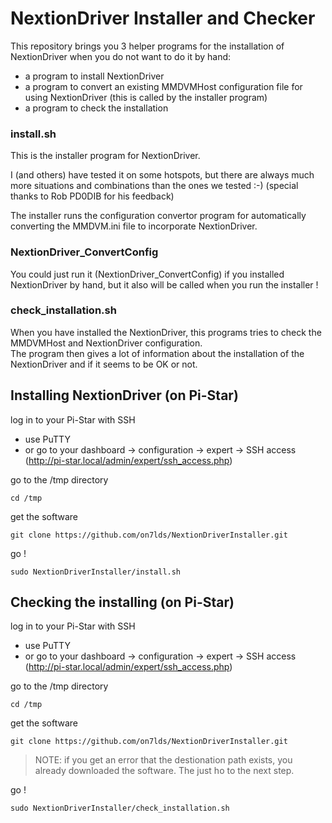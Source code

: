 NextionDriver Installer and Checker
===================================
This repository brings you 3 helper programs for the installation of
NextionDriver when you do not want to do it by hand:

 * a program to install NextionDriver
 * a program to convert an existing MMDVMHost configuration file for
   using NextionDriver (this is called by the installer program)
 * a program to check the installation


### install.sh

This is the installer program for NextionDriver.

I (and others) have tested it on some hotspots, but there are always
much more situations and combinations than the ones we tested :-)
(special thanks to Rob PD0DIB for his feedback)

The installer runs the configuration convertor program for automatically
converting the MMDVM.ini file to incorporate NextionDriver.


### NextionDriver_ConvertConfig

You could just run it (NextionDriver_ConvertConfig) if you installed
NextionDriver by hand, but it also will be called when you run the
installer !

### check_installation.sh

When you have installed the NextionDriver, this programs tries to check
the  MMDVMHost and NextionDriver configuration.  
The program then gives a lot of information about the installation
of the NextionDriver and if it seems to be OK or not.




## Installing NextionDriver (on Pi-Star)

log in to your Pi-Star with SSH

* use PuTTY
* or go to your dashboard -> configuration -> expert -> SSH access
  (http://pi-star.local/admin/expert/ssh_access.php)

go to the /tmp directory
```
cd /tmp
```

get the software
```
git clone https://github.com/on7lds/NextionDriverInstaller.git
```

go !
```
sudo NextionDriverInstaller/install.sh
```


## Checking the installing (on Pi-Star)

log in to your Pi-Star with SSH

* use PuTTY
* or go to your dashboard -> configuration -> expert -> SSH access (http://pi-star.local/admin/expert/ssh_access.php)

go to the /tmp directory
```
cd /tmp
```

get the software
```
git clone https://github.com/on7lds/NextionDriverInstaller.git
```
>NOTE: if you get an error that the destionation path exists,
>you already downloaded the software. The just ho to the next step.

go !
```
sudo NextionDriverInstaller/check_installation.sh
```
